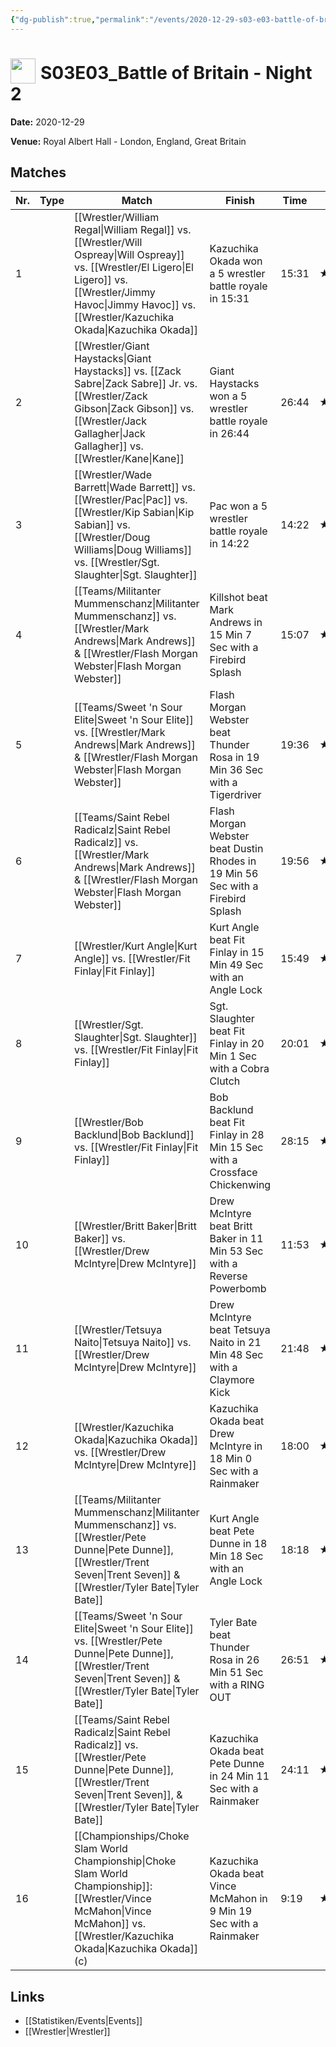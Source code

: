 ```yaml
---
{"dg-publish":true,"permalink":"/events/2020-12-29-s03-e03-battle-of-britain-night-2/","title":"S03E03_Battle of Britain - Night 2","noteIcon":""}
---
```



# <img src="https://github.com/CptSpaulding1980/choke-slam-wrestling/releases/download/images/ChokeSlam.png" width="40" style="vertical-align:bottom; margin-right:8px;">**S03E03_Battle of Britain - Night 2**

**Date:** 2020-12-29

**Venue:** Royal Albert Hall - London, England, Great Britain

## Matches

| Nr. | Type | Match | Finish | Time | Rating | Score |
|-----|------|-------|--------|------|--------|-------|
| 1 |  | [[Wrestler/William Regal\|William Regal]] vs. [[Wrestler/Will Ospreay\|Will Ospreay]] vs. [[Wrestler/El Ligero\|El Ligero]] vs. [[Wrestler/Jimmy Havoc\|Jimmy Havoc]] vs. [[Wrestler/Kazuchika Okada\|Kazuchika Okada]] | Kazuchika Okada won a 5 wrestler battle royale in  15:31 | 15:31 | ★★★★1/4 | 88 |
| 2 |  | [[Wrestler/Giant Haystacks\|Giant Haystacks]] vs. [[Zack Sabre\|Zack Sabre]] Jr. vs. [[Wrestler/Zack Gibson\|Zack Gibson]] vs. [[Wrestler/Jack Gallagher\|Jack Gallagher]] vs. [[Wrestler/Kane\|Kane]] | Giant Haystacks won a 5 wrestler battle royale in  26:44 | 26:44 | ★★★★ | 86 |
| 3 |  | [[Wrestler/Wade Barrett\|Wade Barrett]] vs. [[Wrestler/Pac\|Pac]] vs. [[Wrestler/Kip Sabian\|Kip Sabian]] vs. [[Wrestler/Doug Williams\|Doug Williams]] vs. [[Wrestler/Sgt. Slaughter\|Sgt. Slaughter]] | Pac won a 5 wrestler battle royale in  14:22 | 14:22 | ★★★1/4 | 74 |
| 4 |  | [[Teams/Militanter Mummenschanz\|Militanter Mummenschanz]] vs. [[Wrestler/Mark Andrews\|Mark Andrews]] & [[Wrestler/Flash Morgan Webster\|Flash Morgan Webster]] | Killshot beat Mark Andrews in 15 Min 7 Sec with a Firebird Splash | 15:07 | ★★★★1/2 | 94 |
| 5 |  | [[Teams/Sweet 'n Sour Elite\|Sweet 'n Sour Elite]] vs. [[Wrestler/Mark Andrews\|Mark Andrews]] & [[Wrestler/Flash Morgan Webster\|Flash Morgan Webster]] | Flash Morgan Webster beat Thunder Rosa in 19 Min 36 Sec with a Tigerdriver | 19:36 | ★★★3/4 | 80 |
| 6 |  | [[Teams/Saint Rebel Radicalz\|Saint Rebel Radicalz]] vs. [[Wrestler/Mark Andrews\|Mark Andrews]] & [[Wrestler/Flash Morgan Webster\|Flash Morgan Webster]] | Flash Morgan Webster beat Dustin Rhodes in 19 Min 56 Sec with a Firebird Splash | 19:56 | ★★★★1/2 | 94 |
| 7 |  | [[Wrestler/Kurt Angle\|Kurt Angle]] vs. [[Wrestler/Fit Finlay\|Fit Finlay]] | Kurt Angle beat Fit Finlay in 15 Min 49 Sec with an Angle Lock | 15:49 | ★★★★ | 84 |
| 8 |  | [[Wrestler/Sgt. Slaughter\|Sgt. Slaughter]] vs. [[Wrestler/Fit Finlay\|Fit Finlay]] | Sgt. Slaughter beat Fit Finlay in 20 Min 1 Sec with a Cobra Clutch | 20:01 | ★★★★1/2 | 94 |
| 9 |  | [[Wrestler/Bob Backlund\|Bob Backlund]] vs. [[Wrestler/Fit Finlay\|Fit Finlay]] | Bob Backlund beat Fit Finlay in 28 Min 15 Sec with a Crossface Chickenwing | 28:15 | ★★★★★ | 102 |
| 10 |  | [[Wrestler/Britt Baker\|Britt Baker]] vs. [[Wrestler/Drew McIntyre\|Drew McIntyre]] | Drew McIntyre beat Britt Baker in 11 Min 53 Sec with a Reverse Powerbomb | 11:53 | ★★★ | 70 |
| 11 |  | [[Wrestler/Tetsuya Naito\|Tetsuya Naito]] vs. [[Wrestler/Drew McIntyre\|Drew McIntyre]] | Drew McIntyre beat Tetsuya Naito in 21 Min 48 Sec with a Claymore Kick | 21:48 | ★★★★1/2 | 92 |
| 12 |  | [[Wrestler/Kazuchika Okada\|Kazuchika Okada]] vs. [[Wrestler/Drew McIntyre\|Drew McIntyre]] | Kazuchika Okada beat Drew McIntyre in 18 Min 0 Sec with a Rainmaker | 18:00 | ★★★3/4 | 80 |
| 13 |  | [[Teams/Militanter Mummenschanz\|Militanter Mummenschanz]] vs. [[Wrestler/Pete Dunne\|Pete Dunne]], [[Wrestler/Trent Seven\|Trent Seven]] & [[Wrestler/Tyler Bate\|Tyler Bate]] | Kurt Angle beat Pete Dunne in 18 Min 18 Sec with an Angle Lock | 18:18 | ★★★1/4 | 72 |
| 14 |  | [[Teams/Sweet 'n Sour Elite\|Sweet 'n Sour Elite]] vs. [[Wrestler/Pete Dunne\|Pete Dunne]], [[Wrestler/Trent Seven\|Trent Seven]] & [[Wrestler/Tyler Bate\|Tyler Bate]] | Tyler Bate beat Thunder Rosa in 26 Min 51 Sec with a RING OUT | 26:51 | ★★★★1/2 | 95 |
| 15 |  | [[Teams/Saint Rebel Radicalz\|Saint Rebel Radicalz]] vs. [[Wrestler/Pete Dunne\|Pete Dunne]], [[Wrestler/Trent Seven\|Trent Seven]], & [[Wrestler/Tyler Bate\|Tyler Bate]] | Kazuchika Okada beat Pete Dunne in 24 Min 11 Sec with a Rainmaker | 24:11 | ★★★★1/4 | 89 |
| 16 |  | [[Championships/Choke Slam World Championship\|Choke Slam World Championship]]: [[Wrestler/Vince McMahon\|Vince McMahon]] vs. [[Wrestler/Kazuchika Okada\|Kazuchika Okada]] (c) | Kazuchika Okada beat Vince McMahon in 9 Min 19 Sec with a Rainmaker | 9:19 | ★★★1/4 | 74 |

## Links
- [[Statistiken/Events\|Events]]
- [[Wrestler\|Wrestler]]

